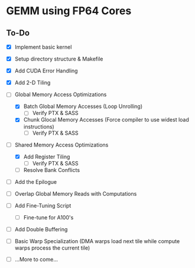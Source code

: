 # GEMM using FP64 Cores

## To-Do

- [x] Implement basic kernel
- [x] Setup directory structure & Makefile
- [x] Add CUDA Error Handling
- [x] Add 2-D Tiling
- [ ] Global Memory Access Optimizations
  - [x] Batch Global Memory Accesses (Loop Unrolling)
    - [ ] Verify PTX & SASS
  - [x] Chunk Glocal Memory Accesses (Force compiler to use widest load instructions)
    - [ ] Verify PTX & SASS
- [ ] Shared Memory Access Optimizations
  - [x] Add Register Tiling
    - [ ] Verify PTX & SASS
  - [ ] Resolve Bank Conflicts
- [ ] Add the Epilogue
- [ ] Overlap Global Memory Reads with Computations
- [ ] Add Fine-Tuning Script
  - [ ] Fine-tune for A100's
- [ ] Add Double Buffering
- [ ] Basic Warp Specialization (DMA warps load next tile while compute warps process the current tile)
- [ ] ...More to come...

